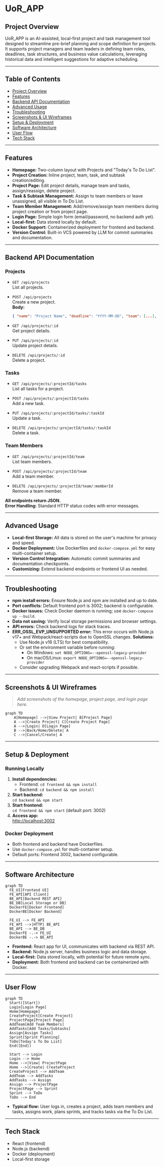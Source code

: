 # UoR_APP

## Project Overview

UoR_APP is an AI-assisted, local-first project and task management tool designed to streamline pre-brief planning and scope definition for projects. It supports project managers and team leaders in defining team roles, deadlines, task structures, and business value calculations, leveraging historical data and intelligent suggestions for adaptive scheduling.

---

## Table of Contents

- [Project Overview](#project-overview)
- [Features](#features)
- [Backend API Documentation](#backend-api-documentation)
- [Advanced Usage](#advanced-usage)
- [Troubleshooting](#troubleshooting)
- [Screenshots & UI Wireframes](#screenshots--ui-wireframes)
- [Setup & Deployment](#setup--deployment)
- [Software Architecture](#software-architecture)
- [User Flow](#user-flow)
- [Tech Stack](#tech-stack)

---

## Features

- **Homepage:** Two-column layout with Projects and "Today's To Do List".
- **Project Creation:** Inline project, team, task, and subtask creation/editing.
- **Project Page:** Edit project details, manage team and tasks, assign/reassign, delete project.
- **Task & Subtask Management:** Assign to team members or leave unassigned, all visible in To Do List.
- **Team Member Management:** Add/remove/assign team members during project creation or from project page.
- **Login Page:** Simple login form (email/password, no backend auth yet).
- **Local-first:** Data stored locally by default.
- **Docker Support:** Containerized deployment for frontend and backend.
- **Version Control:** Built-in VCS powered by LLM for commit summaries and documentation.

---

## Backend API Documentation

### Projects

- `GET /api/projects`  
  List all projects.

- `POST /api/projects`  
  Create a new project.  
  **Body:**  
  ```json
  { "name": "Project Name", "deadline": "YYYY-MM-DD", "team": [...], "tasks": [...] }
  ```

- `GET /api/projects/:id`  
  Get project details.

- `PUT /api/projects/:id`  
  Update project details.

- `DELETE /api/projects/:id`  
  Delete a project.

### Tasks

- `GET /api/projects/:projectId/tasks`  
  List all tasks for a project.

- `POST /api/projects/:projectId/tasks`  
  Add a new task.

- `PUT /api/projects/:projectId/tasks/:taskId`  
  Update a task.

- `DELETE /api/projects/:projectId/tasks/:taskId`  
  Delete a task.

### Team Members

- `GET /api/projects/:projectId/team`  
  List team members.

- `POST /api/projects/:projectId/team`  
  Add a team member.

- `DELETE /api/projects/:projectId/team/:memberId`  
  Remove a team member.

**All endpoints return JSON.**  
**Error Handling:** Standard HTTP status codes with error messages.

---

## Advanced Usage

- **Local-first Storage:** All data is stored on the user's machine for privacy and speed.
- **Docker Deployment:** Use Dockerfiles and `docker-compose.yml` for easy multi-container setup.
- **Version Control Integration:** Automatic commit summaries and documentation checkpoints.
- **Customizing:** Extend backend endpoints or frontend UI as needed.

---

## Troubleshooting

- **npm install errors:** Ensure Node.js and npm are installed and up to date.
- **Port conflicts:** Default frontend port is 3002; backend is configurable.
- **Docker issues:** Check Docker daemon is running; use `docker-compose up --build`.
- **Data not saving:** Verify local storage permissions and browser settings.
- **API errors:** Check backend logs for stack traces.
- **ERR_OSSL_EVP_UNSUPPORTED error:**
  This error occurs with Node.js v17+ and Webpack/react-scripts due to OpenSSL changes.
  **Solutions:**
  - Use Node.js v16 (LTS) for best compatibility.
  - Or set the environment variable before running:
    - On Windows: `set NODE_OPTIONS=--openssl-legacy-provider`
    - On macOS/Linux: `export NODE_OPTIONS=--openssl-legacy-provider`
  - Consider upgrading Webpack and react-scripts if possible.
---

## Screenshots & UI Wireframes

> _Add screenshots of the homepage, project page, and login page here._

```mermaid
graph TD
    A[Homepage] -->|View Project| B[Project Page]
    A -->|Create Project| C[Create Project Page]
    A -->|Login| D[Login Page]
    B -->|Back/Home/Delete| A
    C -->|Cancel/Create| A
```

---

## Setup & Deployment

### Running Locally

1. **Install dependencies:**
    - Frontend: `cd frontend && npm install`
    - Backend: `cd backend && npm install`
2. **Start backend:**  
    `cd backend && npm start`
3. **Start frontend:**  
    `cd frontend && npm start` (default port: 3002)
4. **Access app:**  
    [http://localhost:3002](http://localhost:3002)

### Docker Deployment

- Both frontend and backend have Dockerfiles.
- Use `docker-compose.yml` for multi-container setup.
- Default ports: Frontend 3002, backend configurable.

---

## Software Architecture

```mermaid
graph TD
  FE_UI[Frontend UI]
  FE_API[API Client]
  BE_API[Backend REST API]
  BE_DB[Local Storage or DB]
  DockerFE[Docker Frontend]
  DockerBE[Docker Backend]

  FE_UI --> FE_API
  FE_API -->|HTTP| BE_API
  BE_API --> BE_DB
  DockerFE -.-> FE_UI
  DockerBE -.-> BE_API
```

- **Frontend:** React app for UI, communicates with backend via REST API.
- **Backend:** Node.js server, handles business logic and data storage.
- **Local-first:** Data stored locally, with potential for future remote sync.
- **Deployment:** Both frontend and backend can be containerized with Docker.

---

## User Flow

```mermaid
graph TD
  Start([Start])
  Login[Login Page]
  Home[Homepage]
  CreateProject[Create Project]
  ProjectPage[Project Page]
  AddTeam[Add Team Members]
  AddTasks[Add Tasks/Subtasks]
  Assign[Assign Tasks]
  Sprint[Sprint Planning]
  ToDo[Today's To Do List]
  End([End])

  Start --> Login
  Login --> Home
  Home -->|View| ProjectPage
  Home -->|Create| CreateProject
  CreateProject --> AddTeam
  AddTeam --> AddTasks
  AddTasks --> Assign
  Assign --> ProjectPage
  ProjectPage --> Sprint
  Sprint --> ToDo
  ToDo --> End
```

- **Typical flow:** User logs in, creates a project, adds team members and tasks, assigns work, plans sprints, and tracks tasks via the To Do List.

---

## Tech Stack

- React (frontend)
- Node.js (backend)
- Docker (deployment)
- Local-first storage